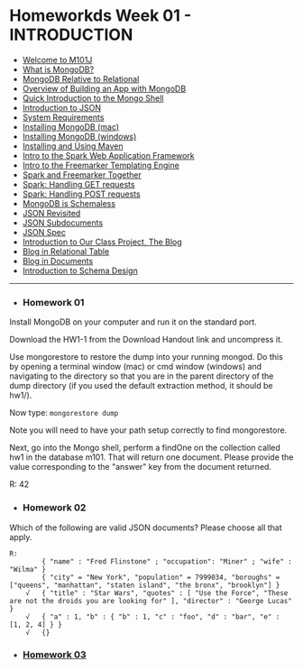 <h1>Homeworkds Week 01 - INTRODUCTION</h1>

<ul>
	<li><a href="https://youtu.be/kTIqocKMItU" target="_blank"> Welcome to M101J</a></li>
	<li><a href="https://youtu.be/Lfl8hdQOi6Y" target="_blank">What is MongoDB?</a></li>
	<li><a href="https://youtu.be/-KIC1LXxcGM" target="_blank">MongoDB Relative to Relational</a></li>
	<li><a href="https://youtu.be/swhH4q_2Ttc" target="_blank">Overview of Building an App with MongoDB</a></li>
	<li><a href="https://youtu.be/e18vCIdQKp4" target="_blank">Quick Introduction to the Mongo Shell</a></li>
	<li><a href="https://youtu.be/PTATjNSjbJ0" target="_blank">Introduction to JSON</a></li>
	<li><a href="https://youtu.be/_vYz3CZwyK0" target="_blank">System Requirements</a></li> 
	<li><a href="https://youtu.be/_WJ8m5QHvwc" target="_blank">Installing MongoDB (mac)</a></li> 
	<li><a href="https://youtu.be/sBdaRlgb4N8" target="_blank">Installing MongoDB (windows)</a></li> 
	<li><a href="https://youtu.be/ZxRRA0MsXqs" target="_blank">Installing and Using Maven</a></li> 
	<li><a href="https://youtu.be/UH-VD_ypal8" target="_blank">Intro to the Spark Web Application Framework</a></li> 
	<li><a href="https://youtu.be/_8-3K2Ds-Ok" target="_blank">Intro to the Freemarker Templating Engine</a></li> 
	<li><a href="https://youtu.be/7fdtf9aLc2w" target="_blank">Spark and Freemarker Together</a></li> 
	<li><a href="https://youtu.be/7t1IafamuVs" target="_blank">Spark: Handling GET requests</a></li> 
	<li><a href="https://youtu.be/jZDuxesy5cc" target="_blank">Spark: Handling POST requests</a></li> 
	<li><a href="https://youtu.be/uKB-Hoqs6zI" target="_blank">MongoDB is Schemaless</a></li> 
	<li><a href="https://youtu.be/CTffxoSSLqg" target="_blank">JSON Revisited</a></li>
	<li><a href="https://youtu.be/vrYAEH3g13M" target="_blank">JSON Subdocuments</a></li>
	<li><a href="https://youtu.be/kOrsT94-A28" target="_blank">JSON Spec</a></li> 
	<li><a href="https://youtu.be/ePi3kDoexoM" target="_blank">Introduction to Our Class Project, The Blog</a></li> 
	<li><a href="https://youtu.be/boR2y9MHCa0" target="_blank">Blog in Relational Table</a></li>
	<li><a href="https://youtu.be/ZjwCzyqKVdY" target="_blank">Blog in Documents</a></li>
	<li><a href="https://youtu.be/6XE3wZCPiZ8" target="_blank">Introduction to Schema Design</a></li>
</ul>
<hr/>
<ul>
	<li><h3>Homework 01</h3></li>
</ul>

Install MongoDB on your computer and run it on the standard port.

Download the HW1-1 from the Download Handout link and uncompress it.

Use mongorestore to restore the dump into your running mongod. Do this by opening a terminal window (mac) or cmd window (windows) and navigating to the directory so that you are in the parent directory of the dump directory (if you used the default extraction method, it should be hw1/). 

Now type:
	<code>mongorestore dump</code>

Note you will need to have your path setup correctly to find mongorestore.

Next, go into the Mongo shell, perform a findOne on the collection called hw1 in the database m101. That will return one document. Please provide the value corresponding to the "answer" key from the document returned.

R:
	42

<ul>
	<li><h3>Homework 02</h3></li>
</ul>
Which of the following are valid JSON documents? Please choose all that apply.

	R:
			{ "name" : "Fred Flinstone" ; "occupation": "Miner" ; "wife" : "Wilma" }
			{ "city" = "New York", "population" = 7999034, "boroughs" = ["queens", "manhattan", "staten island", "the bronx", "brooklyn"] }
		√   { "title" : "Star Wars", "quotes" : [ "Use the Force", "These are not the droids you are looking for" ], "director" : "George Lucas" }
		√   { "a" : 1, "b" : { "b" : 1, "c" : "foo", "d" : "bar", "e" : [1, 2, 4] } }
		√   {}
<ul>
	<li><h3><a href="/Week01/hw1-3">Homework 03</a></h3></li>
</ul>
